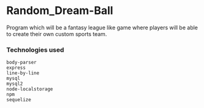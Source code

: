 # Random_Dream-Ball
Program which will be a fantasy league like game where players will be able to create their own custom sports team.

### Technologies used
    body-parser
    express
    line-by-line
    mysql
    mysql2
    node-localstorage
    npm
    sequelize
